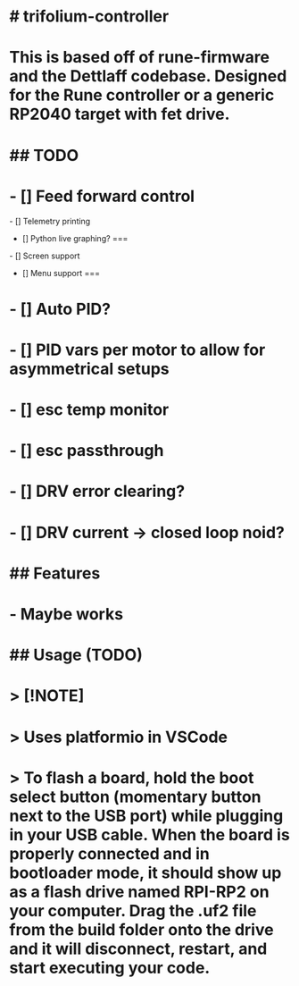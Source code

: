 # \# trifolium-controller

# This is based off of rune-firmware and the Dettlaff codebase. Designed for the Rune controller or a generic RP2040 target with fet drive.

# 

# \## TODO

# \- \[] Feed forward control

\- \[] Telemetry printing
- \[] Python live graphing?
===

\- \[] Screen support
- \[] Menu support
===

# \- \[] Auto PID?

# \- \[] PID vars per motor to allow for asymmetrical setups 

# \- \[] esc temp monitor

# \- \[] esc passthrough

# \- \[] DRV error clearing?

# \- \[] DRV current -> closed loop noid?





# 

# \## Features

# \- Maybe works

# 

# \## Usage (TODO)

# > \[!NOTE]

# > Uses platformio in VSCode

# > To flash a board, hold the boot select button (momentary button next to the USB port) while plugging in your USB cable. When the board is properly connected and in bootloader mode, it should show up as a flash drive named RPI-RP2 on your computer. Drag the .uf2 file from the build folder onto the drive and it will disconnect, restart, and start executing your code.

